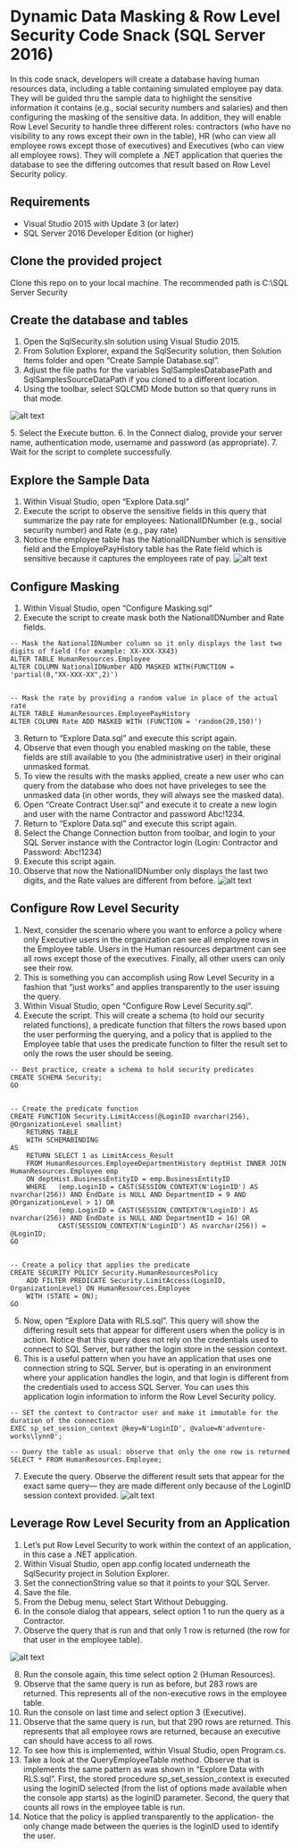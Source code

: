 ﻿#  Dynamic Data Masking & Row Level Security Code Snack (SQL Server 2016)
In this code snack, developers will create a database having human resources data, including a table containing simulated employee pay data. They will be guided thru the sample data to highlight the sensitive information it contains (e.g., social security numbers and salaries) and then configuring the masking of the sensitive data. In addition, they will enable Row Level Security to handle three different roles: contractors (who have no visibility to any rows except their own in the table), HR (who can view all employee rows except those of executives) and Executives (who can view all employee rows). They will complete a .NET application that queries the database to see the differing outcomes that result based on Row Level Security policy.

## Requirements
- Visual Studio 2015 with Update 3 (or later)
- SQL Server 2016 Developer Edition (or higher)

## Clone the provided project
Clone this repo on to your local machine.
The recommended path is C:\SQL Server Security

## Create the database and tables
1. Open the SqlSecurity.sln solution using Visual Studio 2015.
2. From Solution Explorer, expand the SqlSecurity solution, then Solution Items folder and open “Create Sample Database.sql”.
3. Adjust the file paths for the variables SqlSamplesDatabasePath and SqlSamplesSourceDataPath if you cloned to a different location.
4. Using the toolbar, select SQLCMD Mode button so that query runs in that mode. 

![alt text][SQLCMD]

[SQLCMD]: Images/sqlcmd.png "SQLCMD Mode Toggle"
5. Select the Execute button.
6. In the Connect dialog, provide your server name, authentication mode, username and password (as appropriate).
7. Wait for the script to complete successfully.

## Explore the Sample Data
1. Within Visual Studio, open “Explore Data.sql"
2. Execute the script to observe the sensitive fields in this query that summarize the pay rate for employees: NationalIDNumber (e.g., social security number) and Rate (e.g., pay rate)
3. Notice the employee table has the NationalIDNumber which is sensitive field and the EmployePayHistory table has the Rate field which is sensitive because it captures the employees rate of pay.
![alt text][Explore Data]

[Explore Data]: Images/exploredatacleartext.png "Explore Data"

## Configure Masking
1. Within Visual Studio, open “Configure Masking.sql"
2. Execute the script to create mask both the NationalIDNumber and Rate fields.
```
-- Mask the NationalIDNumber column so it only displays the last two digits of field (for example: XX-XXX-XX43)
ALTER TABLE HumanResources.Employee
ALTER COLUMN NationalIDNumber ADD MASKED WITH(FUNCTION = 'partial(0,"XX-XXX-XX",2)')


-- Mask the rate by providing a random value in place of the actual rate
ALTER TABLE HumanResources.EmployeePayHistory
ALTER COLUMN Rate ADD MASKED WITH (FUNCTION = 'random(20,150)')
```
3. Return to “Explore Data.sql” and execute this script again.
4. Observe that even though you enabled masking on the table, these fields are still available to you (the administrative user) in their original unmasked format.
5. To view the results with the masks applied, create a new user who can query from the database who does not have priveleges to see the unmasked data (in other words, they will always see the masked data).
6. Open “Create Contract User.sql” and execute it to create a new login and user with the name Contractor and password Abc!1234.
7. Return to “Explore Data.sql” and execute this script again.
8. Select the Change Connection button from toolbar, and login to your SQL Server instance with the Contractor login (Login: Contractor and Password: Abc!1234)
9. Execute this script again.
10. Observe that now the NationalIDNumber only displays the last two digits, and the Rate values are different from before.
![alt text][Masked Data]

[Masked Data]: Images/maskedata.png "Masked Data"

## Configure Row Level Security
1. Next, consider the scenario where you want to enforce a policy where only Executive users in the organization can see all employee rows in the Employee table. Users in the Human resources department can see all rows except those of the executives. Finally, all other users can only see their row.
2. This is something you can accomplish using Row Level Security in a fashion that “just works” and applies transparently to the user issuing the query.
3. Within Visual Studio, open “Configure Row Level Security.sql”.
4. Execute the script. This will create a schema (to hold our security related functions), a predicate function that filters the rows based upon the user performing the querying, and a policy that is applied to the Employee table that uses the predicate function to filter the result set to only the rows the user should be seeing.
```
-- Best practice, create a schema to hold security predicates
CREATE SCHEMA Security;  
GO 


-- Create the predicate function
CREATE FUNCTION Security.LimitAccess(@LoginID nvarchar(256), @OrganizationLevel smallint)
	RETURNS TABLE
	WITH SCHEMABINDING
AS
    RETURN SELECT 1 as LimitAccess_Result
	FROM HumanResources.EmployeeDepartmentHistory deptHist INNER JOIN HumanResources.Employee emp
	ON deptHist.BusinessEntityID = emp.BusinessEntityID
	WHERE	(emp.LoginID = CAST(SESSION_CONTEXT(N'LoginID') AS nvarchar(256)) AND EndDate is NULL AND DepartmentID = 9 AND @OrganizationLevel > 1) OR
			(emp.LoginID = CAST(SESSION_CONTEXT(N'LoginID') AS nvarchar(256)) AND EndDate is NULL AND DepartmentID = 16) OR
			CAST(SESSION_CONTEXT(N'LoginID') AS nvarchar(256)) = @LoginID;
GO


-- Create a policy that applies the predicate
CREATE SECURITY POLICY Security.HumanResourcesPolicy
	ADD FILTER PREDICATE Security.LimitAccess(LoginID, OrganizationLevel) ON HumanResources.Employee
	WITH (STATE = ON);
GO
```
5. Now, open “Explore Data with RLS.sql”. This query will show the differing result sets that appear for different users when the policy is in action. Notice that this query does not rely on the credentials used to connect to SQL Server, but rather the login store in the session context.
6. This is a useful pattern when you have an application that uses one connection string to SQL Server, but is operating in an environment where your application handles the login, and that login is different from the credentials used to access SQL Server. You can uses this application login information to inform the Row Level Security policy.
```
-- SET the context to Contractor user and make it immutable for the duration of the connection
EXEC sp_set_session_context @key=N'LoginID', @value=N'adventure-works\lynn0';  

-- Query the table as usual: observe that only the one row is returned
SELECT * FROM HumanResources.Employee;  
```
7. Execute the query. Observe the different result sets that appear for the exact same query— they are made different only because of the LoginID session context provided.
![alt text][RLS Data]

[RLS Data]: Images/rlsresults.png "RLS Data"


## Leverage Row Level Security from an Application
1. Let’s put Row Level Security to work within the context of an application, in this case a .NET application.
2. Within Visual Studio, open app.config located underneath the SqlSecurity project in Solution Explorer.
3. Set the connectionString value so that it points to your SQL Server.
4. Save the file.
5. From the Debug menu, select Start Without Debugging.
6. In the console dialog that appears, select option 1 to run the query as a Contractor.
7. Observe the query that is run and that only 1 row is returned (the row for that user in the employee table).

![alt text][RLS in App]

[RLS in App]: Images/rlsinapp.png "RLS in App"

8. Run the console again, this time select option 2 (Human Resources).
9. Observe that the same query is run as before, but 283 rows are returned. This represents all of the non-executive rows in the employee table.
10. Run the console on last time and select option 3 (Executive).
11. Observe that the same query is run, but that 290 rows are returned. This represents that all employee rows are returned, because an executive can should have access to all rows.
12. To see how this is implemented, within Visual Studio, open Program.cs.
13. Take a look at the QueryEmployeeTable method. Observe that is implements the same pattern as was shown in “Explore Data with RLS.sql”. First, the stored procedure sp_set_session_context is executed using the loginID selected (from the list of options made available when the console app starts) as the loginID parameter. Second, the query that counts all rows in the employee table is run.
14. Notice that the policy is applied transparently to the application- the only change made between the queries is the loginID used to identify the user.